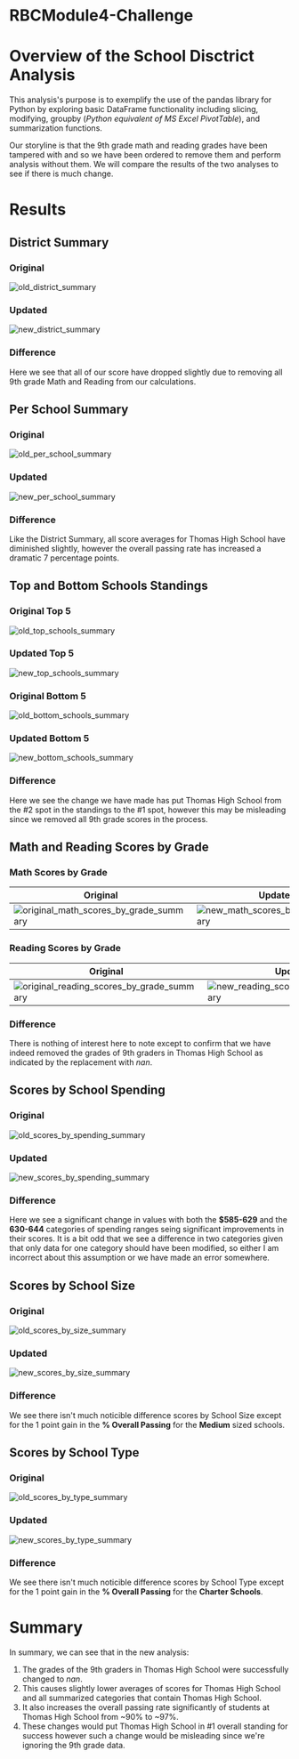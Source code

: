# RBCModule4-Challenge

# Overview of the School Disctrict Analysis
This analysis's purpose is to exemplify the use of the pandas library for Python by exploring basic DataFrame functionality including slicing, modifying, groupby (*Python equivalent of MS Excel PivotTable*), and summarization functions. 

Our storyline is that the 9th grade math and reading grades have been tampered with and so we have been ordered to remove them and perform analysis without them. We will compare the results of the two analyses to see if there is much change.

# Results
## District Summary
### Original
![old_district_summary](./Resources/Original_District_Summary.png)
### Updated
![new_district_summary](./Resources/New_District_Summary.PNG)

### Difference
Here we see that all of our score have dropped slightly due to removing all 9th grade Math and Reading from our calculations.

## Per School Summary
### Original
![old_per_school_summary](./Resources/Original_Per_School_Summary.PNG)
### Updated
![new_per_school_summary](./Resources/New_Per_School_Summary.PNG)

### Difference
Like the District Summary, all score averages for Thomas High School have diminished slightly, however the overall passing rate has increased a dramatic 7 percentage points. 

## Top and Bottom Schools Standings
### Original Top 5
![old_top_schools_summary](./Resources/Original_Top_Schools_Summary.PNG)
### Updated Top 5
![new_top_schools_summary](./Resources/New_Top_Schools_Summary.PNG)

### Original Bottom 5
![old_bottom_schools_summary](./Resources/Original_Bottom_Schools_Summary.PNG)
### Updated Bottom 5
![new_bottom_schools_summary](./Resources/New_Bottom_Schools_Summary.PNG)

### Difference
Here we see the change we have made has put Thomas High School from the #2 spot in the standings to the #1 spot, however this may be misleading since we removed all 9th grade scores in the process. 

## Math and Reading Scores by Grade
### Math Scores by Grade
| Original | Updated |
|-|-|
| ![original_math_scores_by_grade_summary](./Resources/Original_Math_Scores_by_Grade.PNG) | ![new_math_scores_by_grade_summary](./Resources/New_Math_Scores_by_Grade.PNG) |

### Reading Scores by Grade
| Original | Updated |
|-|-|
| ![original_reading_scores_by_grade_summary](./Resources/Original_Reading_Scores_by_Grade.PNG) | ![new_reading_scores_by_grade_summary](./Resources/New_Reading_Scores_by_Grade.PNG) |

### Difference
There is nothing of interest here to note except to confirm that we have indeed removed the grades of 9th graders in Thomas High School as indicated by the replacement with *nan*.

## Scores by School Spending
### Original
![old_scores_by_spending_summary](./Resources/Original_Scores_by_Spending.PNG)
### Updated
![new_scores_by_spending_summary](./Resources/New_Scores_by_Spending.PNG)

### Difference
Here we see a significant change in values with both the **$585-629** and the **630-644** categories of spending ranges seing significant improvements in their scores. It is a bit odd that we see a difference in two categories given that only data for one category should have been modified, so either I am incorrect about this assumption or we have made an error somewhere. 

## Scores by School Size
### Original
![old_scores_by_size_summary](./Resources/Original_Scores_by_Size.PNG)
### Updated
![new_scores_by_size_summary](./Resources/New_Scores_by_Size.PNG)

### Difference
We see there isn't much noticible difference scores by School Size except for the 1 point gain in the **% Overall Passing** for the **Medium** sized schools. 

## Scores by School Type
### Original
![old_scores_by_type_summary](./Resources/Original_Scores_by_School_Type.PNG)
### Updated
![new_scores_by_type_summary](./Resources/New_Scores_by_School_Type.PNG)

### Difference
We see there isn't much noticible difference scores by School Type except for the 1 point gain in the **% Overall Passing** for the **Charter Schools**. 

# Summary
In summary, we can see that in the new analysis:

1. The grades of the 9th graders in Thomas High School were successfully changed to *nan*.
2. This causes slightly lower averages of scores for Thomas High School and all summarized categories that contain Thomas High School. 
3. It also increases the overall passing rate significantly of students at Thomas High School from ~90% to ~97%.
4. These changes would put Thomas High School in #1 overall standing for success however such a change would be misleading since we're ignoring the 9th grade data. 
